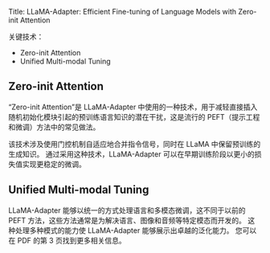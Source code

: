 Title: LLaMA-Adapter: Efficient Fine-tuning of Language Models with Zero-init Attention

关键技术：
- Zero-init Attention
- Unified Multi-modal Tuning

## Zero-init Attention

“Zero-init Attention”是 LLaMA-Adapter 中使用的一种技术，用于减轻直接插入随机初始化模块引起的预训练语言知识的潜在干扰，这是流行的 PEFT（提示工程和微调）方法中的常见做法。

该技术涉及使用门控机制自适应地合并指令信号，同时在 LLaMA 中保留预训练的生成知识。 通过采用这种技术，LLaMA-Adapter 可以在早期训练阶段以更小的损失值实现更稳定的微调。

## Unified Multi-modal Tuning

LLaMA-Adapter 能够以统一的方式处理语言和多模态微调，这不同于以前的 PEFT 方法，这些方法通常是为解决语言、图像和音频等特定模态而开发的。 这种处理多种模式的能力使 LLaMA-Adapter 能够展示出卓越的泛化能力。 您可以在 PDF 的第 3 页找到更多相关信息。













